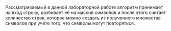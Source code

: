 Рассматриваемый в данной лабораторной работе алгоритм принимает на вход строку, разбивает её на массив символов и после этого считает количество строк, которое можно создать из полученного множества символов при учёте того, что символы могут повторяться.